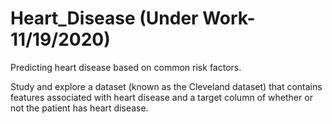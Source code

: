 # Heart_Disease (Under Work- 11/19/2020)
Predicting heart disease based on common risk factors.

Study and explore a dataset (known as the Cleveland dataset) that contains features associated with heart disease and a target column of whether or not the patient has heart disease.
